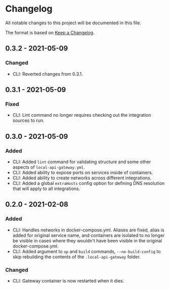 # Changelog
All notable changes to this project will be documented in this file.

The format is based on [Keep a Changelog](https://keepachangelog.com/en/1.0.0/).

## 0.3.2 - 2021-05-09
### Changed
 - CLI: Reverted changes from 0.3.1.

## 0.3.1 - 2021-05-09
### Fixed
 - CLI: Lint command no longer requires checking out the integration sources to run.

## 0.3.0 - 2021-05-09
### Added
 - CLI: Added `lint` command for validating structure and some other aspects of `local-api-gateway.yml`.
 - CLI: Added ability to expose ports on services inside of containers.
 - CLI: Added ability to create networks across different integrations.
 - CLI: Added a global `extraHosts` config option for defining DNS resolution that will apply to all integrations.

## 0.2.0 - 2021-02-08
### Added
 - CLI: Handles networks in docker-compose.yml. Aliases are fixed, alias is added for original service name,
   and containers are isolated to no longer be visible in cases where they wouldn't have been visible in the original
   docker-compose.yml.
 - CLI: Added argument to `up` and `build` commands, `--no-build-config` to skip rebuilding the contents of the
   `.local-api-gateway` folder.

### Changed
 - CLI: Gateway container is now restarted when it dies.
